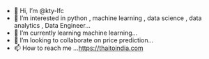 - 👋 Hi, I’m @kty-lfc
- 👀 I’m interested in python , machine learning , data science , data analytics , Data Engineer...
- 🌱 I’m currently learning machine learning...
- 💞️ I’m looking to collaborate on price prediction...
- 📫 How to reach me ...https://thaitoindia.com

<!---
kty-lfc/kty-lfc is a ✨ special ✨ repository because its `README.md` (this file) appears on your GitHub profile.
You can click the Preview link to take a look at your changes.
--->
